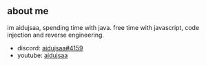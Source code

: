 ## about me

im aidujsaa, spending time with java. free time with javascript, code injection and reverse engineering.

- discord: [aidujsaa#4159](https://discord.com/users/736175983870083093)
- youtube: [aidujsaa](https://www.youtube.com/channel/UCdbH53T-h3OsnZe_2BpLzsQ?view_as=subscriber)
